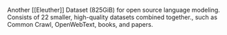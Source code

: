 Another [[Eleuther]] Dataset (825GiB) for open source language modeling. Consists of 22 smaller, high-quality datasets combined together., such as Common Crawl, OpenWebText, books, and papers.